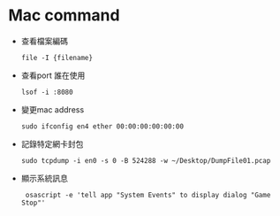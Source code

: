 # Mac command


- 	查看檔案編碼

	```
	file -I {filename} 
	```
-  查看port 誰在使用

	```
	lsof -i :8080
	```
-   變更mac address

	```
	sudo ifconfig en4 ether 00:00:00:00:00:00
	```
-  記錄特定網卡封包

	```
	sudo tcpdump -i en0 -s 0 -B 524288 -w ~/Desktop/DumpFile01.pcap
	```
- 顯示系統訊息

 	```
 	 osascript -e 'tell app "System Events" to display dialog "Game Stop"'
	```